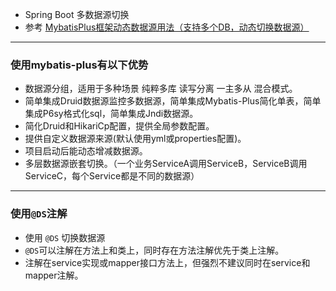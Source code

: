 - Spring Boot 多数据源切换
- 参考 [MybatisPlus框架动态数据源用法（支持多个DB，动态切换数据源）](https://hemin.blog.csdn.net/article/details/105145250)
---  
### 使用mybatis-plus有以下优势
- 数据源分组，适用于多种场景 纯粹多库 读写分离 一主多从 混合模式。
- 简单集成Druid数据源监控多数据源，简单集成Mybatis-Plus简化单表，简单集成P6sy格式化sql，简单集成Jndi数据源。
- 简化Druid和HikariCp配置，提供全局参数配置。
- 提供自定义数据源来源(默认使用yml或properties配置)。
- 项目启动后能动态增减数据源。
- 多层数据源嵌套切换。（一个业务ServiceA调用ServiceB，ServiceB调用ServiceC，每个Service都是不同的数据源）
---
### 使用`@DS`注解
- 使用 `@DS` 切换数据源
- `@DS`可以注解在方法上和类上，同时存在方法注解优先于类上注解。
- 注解在service实现或mapper接口方法上，但强烈不建议同时在service和mapper注解。
